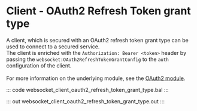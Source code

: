 # Client - OAuth2 Refresh Token grant type

A client, which is secured with an OAuth2 refresh token grant type can be
used to connect to a secured service.<br/>
The client is enriched with the `Authorization: Bearer <token>` header by
passing the `websocket:OAuth2RefreshTokenGrantConfig` to the `auth`
configuration of the client.<br/><br/>
For more information on the underlying module,
see the [OAuth2 module](https://lib.ballerina.io/ballerina/oauth2/latest/).

::: code websocket_client_oauth2_refresh_token_grant_type.bal :::

::: out websocket_client_oauth2_refresh_token_grant_type.out :::